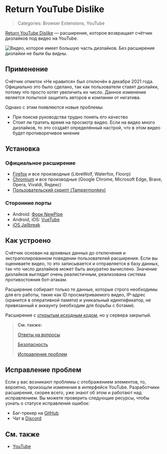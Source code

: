# Return YouTube Dislike
> Categories: Browser Extensions, YouTube

[Return YouTube Dislike](https://returnyoutubedislike.com) — расширение,
которое возвращает счётчик дизлайков под видео на YouTube.

![Видео, которое имеет большую часть дизлайков. Без расширения дизлайки не были
бы видны.](/media/return_youtube_dislike.jpg)

## Применение

Счётчик отметок «Не нравится» был отключён в декабре 2021 года. Официально это
было сделано, так как пользователи ставят дизлайки, потому что просто хотят
увеличить их число. Данное изменение является попыткой защитить авторов и
компании от негатива.

Однако с этим появляются новые проблемы:

- При поиске руководства трудно понять его качество
- Стоит ли тратить время на просмотр видео. Если на видео много дизлайков, то
это создаёт определённый настрой, что в этом видео будет противоречивое мнение

## Установка

### Официальное расширение

- [Firefox](https://addons.mozilla.org/firefox/addon/return-youtube-dislikes)
и все производные (LibreWolf, Waterfox, Floorp)
- [Chromium](https://chrome.google.com/webstore/detail/return-youtube-dislike/gebbhagfogifgggkldgodflihgfeippi)
и все производные (Google Chrome, Microsoft Edge, Brave, Opera, Vivaldi, Яндекс)
- [Пользовательский скрипт (Tampermonkey)](https://github.com/Anarios/return-youtube-dislike/raw/main/Extensions/UserScript/Return%20Youtube%20Dislike.user.js)

### Сторонние порты

- Android: [Форк NewPipe](https://github.com/polymorphicshade/NewPipe)
- Android, iOS: [VueTube](https://vuetube.app)
- [iOS Jailbreak](https://chariz.com/get/return-youtube-dislike)

## Как устроено

Счётчик основан на архивных данных до отключения и экстраполированном поведении
пользователей расширения. Если вы оцениваете видео, то это записывается и
отправляется в базу данных, так что число дизлайков может быть аккуратно
вычислено. Значение дизлайков выглядит очень реалистичным, реализована система
противостояния бот-атакам.

Расширение собирает только те данные, которые строго необходимы для его работы,
такие как ID просматриваемого видео, IP-адрес (хранится в оперативной памяти) и
уникальный идентификатор, не привязанный к аккаунту (необходим для борьбы с
ботами).

Расширение с
[открытым исходным кодом](https://github.com/Anarios/return-youtube-dislike), но
у сервера закрытый.

> **См. также:**
>
> [Ответы на вопросы](https://returnyoutubedislike.com/faq)
>
> [Безопасность](https://github.com/Anarios/return-youtube-dislike/blob/main/Docs/SECURITY-FAQru.md)
>
> [Исправление проблем](https://returnyoutubedislike.com/help)

## Исправление проблем

Если у вас возникают проблемы с отображением элементов, то, вероятно, произошли изменения в интерфейсе YouTube. Разработчики расширения, скорее всего, уже знают
об этом и работают над исправлением. Вы можете проверить следующие ресурсы,
чтобы узнать о статусе исправления ошибок:

- Баг-трекер на
[GitHub](https://github.com/Anarios/return-youtube-dislike/issues)
- Чат в [Discord](https://discord.com/invite/mYnESY4Md5)

## См. также

- [YouTube](/wiki/youtube.html)
